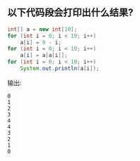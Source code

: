 ## 以下代码段会打印出什么结果?
```java
int[] a = new int[10];
for (int i = 0; i < 10; i++)
    a[i] = 9 - i;
for (int i = 0; i < 10; i++)
    a[i] = a[a[i]];
for (int i = 0; i < 10; i++)
    System.out.println(a[i]);
```
输出:
```
0
1
2
3
4
4
3
2
1
0
```